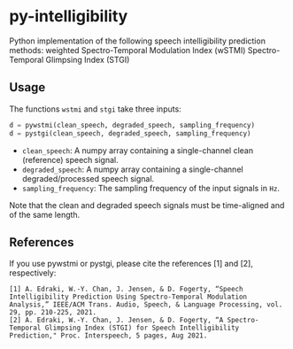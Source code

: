 # py-intelligibility
Python implementation of the following speech intelligibility prediction methods:
weighted Spectro-Temporal Modulation Index (wSTMI)
Spectro-Temporal Glimpsing Index (STGI)


## Usage
The functions ```wstmi``` and ```stgi``` take three inputs:
```Python
d = pywstmi(clean_speech, degraded_speech, sampling_frequency)
d = pystgi(clean_speech, degraded_speech, sampling_frequency)
```

* ```clean_speech```: A numpy array containing a single-channel clean (reference) speech signal.
* ```degraded_speech```: A numpy array containing a single-channel degraded/processed speech signal.
* ```sampling_frequency```: The sampling frequency of the input signals in ```Hz```.

Note that the clean and degraded speech signals must be time-aligned and of the same length.


## References
If you use pywstmi or pystgi, please cite the references [1] and [2], respectively:
```
[1] A. Edraki, W.-Y. Chan, J. Jensen, & D. Fogerty, “Speech Intelligibility Prediction Using Spectro-Temporal Modulation Analysis,” IEEE/ACM Trans. Audio, Speech, & Language Processing, vol. 29, pp. 210-225, 2021.
[2] A. Edraki, W.-Y. Chan, J. Jensen, & D. Fogerty, “A Spectro-Temporal Glimpsing Index (STGI) for Speech Intelligibility Prediction," Proc. Interspeech, 5 pages, Aug 2021.
```
